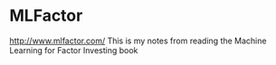# MLFactor
http://www.mlfactor.com/
This is my notes from reading the Machine Learning for Factor Investing book 

